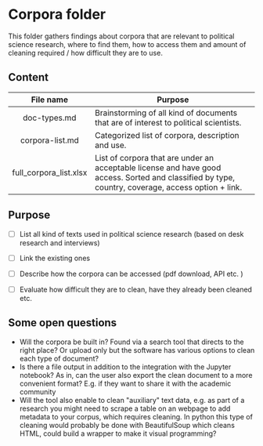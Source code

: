 # Corpora folder



This folder gathers findings about corpora that are relevant to political science research, where to find them, how to access them and amount of cleaning required / how difficult they are to use. 



## Content

|       File name        | Purpose                                                      |
| :--------------------: | ------------------------------------------------------------ |
|      doc-types.md      | Brainstorming of all kind of documents that are of interest to political scientists. |
|    corpora-list.md     | Categorized list of corpora, description and use.            |
| full_corpora_list.xlsx | List of corpora that are under an acceptable license and have good access. Sorted and classified by type, country, coverage, access option + link. |



## Purpose

- [ ] List all kind of texts used in political science research (based on desk research and interviews)
- [ ] Link the existing ones
- [ ] Describe how the corpora can be accessed (pdf download, API etc. )
- [ ]  Evaluate how difficult they are to clean, have they already been cleaned etc.



## Some open questions

* Will the corpora be built in? Found via a search tool that directs to the right place? Or upload only but  the software has various options to clean each type of document?
* Is there a file output in addition to the integration with the Jupyter notebook? As in, can the user also export the clean document to a more convenient format? E.g. if they want to share it with the academic community
* Will the tool also enable to clean "auxiliary" text data, e.g. as part of a research you might need to scrape a table on an webpage to add metadata to your corpus, which requires cleaning. In python this type of cleaning would probably be done with BeautifulSoup which cleans HTML, could build a wrapper to make it visual programming?